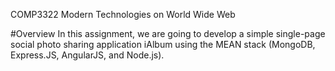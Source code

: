 COMP3322 Modern Technologies on World Wide Web

#Overview
In this assignment, we are going to develop a simple single-page social photo sharing application iAlbum using the MEAN stack (MongoDB, Express.JS, AngularJS, and Node.js). 

